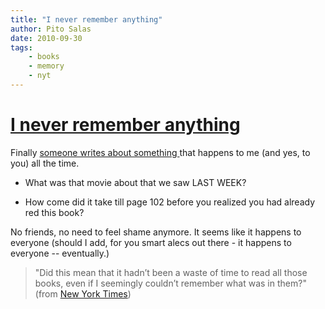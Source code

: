 ```yaml
---
title: "I never remember anything"
author: Pito Salas
date: 2010-09-30
tags:
    - books
    - memory
    - nyt
---
```

# [I never remember anything](None)




Finally [someone writes about something
](<http://www.nytimes.com/2010/09/19/books/review/Collins-t.html?_r=1&pagewanted=all>)that
happens to me (and yes, to you) all the time.

  * What was that movie about that we saw LAST WEEK?

  * How come did it take till page 102 before you realized you had already red this book?

No friends, no need to feel shame anymore. It seems like it happens to
everyone (should I add, for you smart alecs out there - it happens to everyone
-- eventually.)

> "Did this mean that it hadn’t been a waste of time to read all those books,
> even if I seemingly couldn’t remember what was in them?" (from [New York
> Times](<http://www.nytimes.com/2010/09/19/books/review/Collins-t.html?_r=1&pagewanted=all>))


